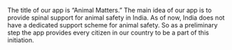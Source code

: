 The title of our app is “Animal Matters.” The main idea of our app is to provide spinal support for animal safety in India. As of now, India does not have a dedicated support scheme for animal safety. So as a preliminary step the app provides every citizen in our country to be a part of this initiation.
